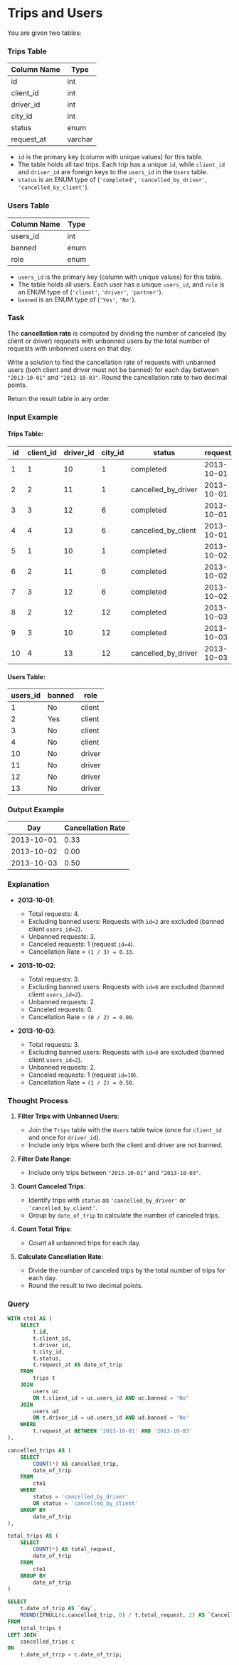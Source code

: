 # Trips and Users

You are given two tables:

### Trips Table
| Column Name | Type     |
|-------------|----------|
| id          | int      |
| client_id   | int      |
| driver_id   | int      |
| city_id     | int      |
| status      | enum     |
| request_at  | varchar  |

- `id` is the primary key (column with unique values) for this table.
- The table holds all taxi trips. Each trip has a unique `id`, while `client_id` and `driver_id` are foreign keys to the `users_id` in the `Users` table.
- `status` is an ENUM type of (`'completed'`, `'cancelled_by_driver'`, `'cancelled_by_client'`).

### Users Table
| Column Name | Type     |
|-------------|----------|
| users_id    | int      |
| banned      | enum     |
| role        | enum     |

- `users_id` is the primary key (column with unique values) for this table.
- The table holds all users. Each user has a unique `users_id`, and `role` is an ENUM type of (`'client'`, `'driver'`, `'partner'`).
- `banned` is an ENUM type of (`'Yes'`, `'No'`).

### Task
The **cancellation rate** is computed by dividing the number of canceled (by client or driver) requests with unbanned users by the total number of requests with unbanned users on that day.

Write a solution to find the cancellation rate of requests with unbanned users (both client and driver must not be banned) for each day between `"2013-10-01"` and `"2013-10-03"`. Round the cancellation rate to two decimal points.

Return the result table in any order.

### Input Example
#### Trips Table:
| id | client_id | driver_id | city_id | status              | request_at |
|----|-----------|-----------|---------|---------------------|------------|
| 1  | 1         | 10        | 1       | completed           | 2013-10-01 |
| 2  | 2         | 11        | 1       | cancelled_by_driver | 2013-10-01 |
| 3  | 3         | 12        | 6       | completed           | 2013-10-01 |
| 4  | 4         | 13        | 6       | cancelled_by_client | 2013-10-01 |
| 5  | 1         | 10        | 1       | completed           | 2013-10-02 |
| 6  | 2         | 11        | 6       | completed           | 2013-10-02 |
| 7  | 3         | 12        | 6       | completed           | 2013-10-02 |
| 8  | 2         | 12        | 12      | completed           | 2013-10-03 |
| 9  | 3         | 10        | 12      | completed           | 2013-10-03 |
| 10 | 4         | 13        | 12      | cancelled_by_driver | 2013-10-03 |

#### Users Table:
| users_id | banned | role   |
|----------|--------|--------|
| 1        | No     | client |
| 2        | Yes    | client |
| 3        | No     | client |
| 4        | No     | client |
| 10       | No     | driver |
| 11       | No     | driver |
| 12       | No     | driver |
| 13       | No     | driver |

### Output Example
| Day        | Cancellation Rate |
|------------|-------------------|
| 2013-10-01 | 0.33              |
| 2013-10-02 | 0.00              |
| 2013-10-03 | 0.50              |

### Explanation

- **2013-10-01**:
  - Total requests: 4.
  - Excluding banned users: Requests with `id=2` are excluded (banned client `users_id=2`).
  - Unbanned requests: 3.
  - Canceled requests: 1 (request `id=4`).
  - Cancellation Rate = `(1 / 3) = 0.33`.

- **2013-10-02**:
  - Total requests: 3.
  - Excluding banned users: Requests with `id=6` are excluded (banned client `users_id=2`).
  - Unbanned requests: 2.
  - Canceled requests: 0.
  - Cancellation Rate = `(0 / 2) = 0.00`.

- **2013-10-03**:
  - Total requests: 3.
  - Excluding banned users: Requests with `id=8` are excluded (banned client `users_id=2`).
  - Unbanned requests: 2.
  - Canceled requests: 1 (request `id=10`).
  - Cancellation Rate = `(1 / 2) = 0.50`.

### Thought Process

1. **Filter Trips with Unbanned Users**:
   - Join the `Trips` table with the `Users` table twice (once for `client_id` and once for `driver_id`).
   - Include only trips where both the client and driver are not banned.

2. **Filter Date Range**:
   - Include only trips between `"2013-10-01"` and `"2013-10-03"`.

3. **Count Canceled Trips**:
   - Identify trips with `status` as `'cancelled_by_driver'` or `'cancelled_by_client'`.
   - Group by `date_of_trip` to calculate the number of canceled trips.

4. **Count Total Trips**:
   - Count all unbanned trips for each day.

5. **Calculate Cancellation Rate**:
   - Divide the number of canceled trips by the total number of trips for each day.
   - Round the result to two decimal points.

### Query
```sql
WITH cte1 AS (
    SELECT 
        t.id, 
        t.client_id, 
        t.driver_id, 
        t.city_id, 
        t.status, 
        t.request_at AS date_of_trip
    FROM 
        trips t
    JOIN 
        users uc 
        ON t.client_id = uc.users_id AND uc.banned = 'No'
    JOIN 
        users ud 
        ON t.driver_id = ud.users_id AND ud.banned = 'No'
    WHERE 
        t.request_at BETWEEN '2013-10-01' AND '2013-10-03'
),

cancelled_trips AS (
    SELECT 
        COUNT(*) AS cancelled_trip, 
        date_of_trip 
    FROM 
        cte1
    WHERE 
        status = 'cancelled_by_driver'
        OR status = 'cancelled_by_client'
    GROUP BY 
        date_of_trip
),

total_trips AS (
    SELECT 
        COUNT(*) AS total_request, 
        date_of_trip
    FROM 
        cte1
    GROUP BY 
        date_of_trip
)

SELECT 
    t.date_of_trip AS `day`, 
    ROUND(IFNULL(c.cancelled_trip, 0) / t.total_request, 2) AS `Cancellation Rate`
FROM 
    total_trips t
LEFT JOIN 
    cancelled_trips c
ON 
    t.date_of_trip = c.date_of_trip;

